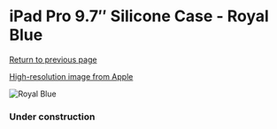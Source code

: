 # iPad Pro 9.7″ Silicone Case - Royal Blue

[Return to previous page](/ipad_pro97)

[High-resolution image from Apple](https://store.storeimages.cdn-apple.com/8756/as-images.apple.com/is/MM252?wid=4500&hei=4500&fmt=png)

<div style="width: 384px"><img src="/everypreview/MM252.png" alt="Royal Blue"></div>

### Under construction
